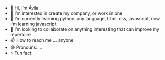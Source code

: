 - 👋 Hi, I’m Ávila
- 👀 I’m interested in create my company, or work in one
- 🌱 I’m currently learning python, any language, html, css, javascript, now I'm learning javascript
- 💞️ I’m looking to collaborate on anything interesting that can improve my repertoire
- 📫 How to reach me ...  anyone
- 😄 Pronouns: ...
- ⚡ Fun fact: 

<!---
NinoX-Maker/NinoX-Maker is a ✨ special ✨ repository because its `README.md` (this file) appears on your GitHub profile.
You can click the Preview link to take a look at your changes.
--->
